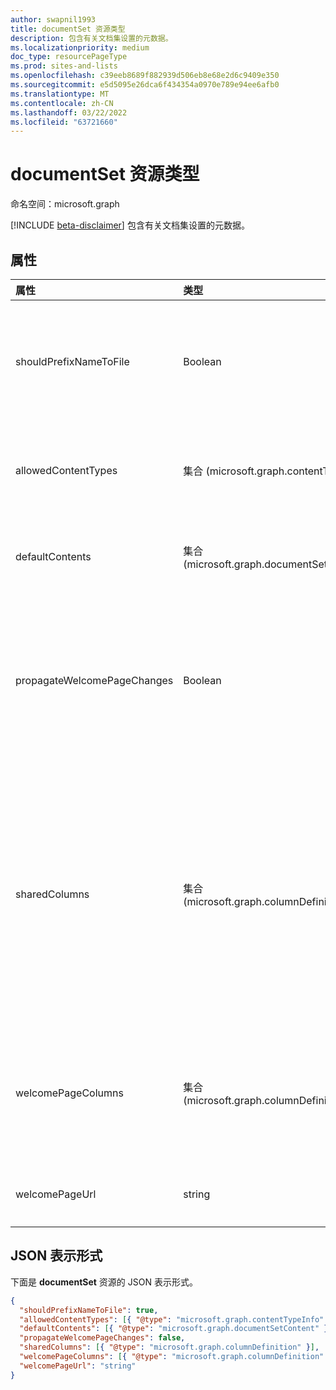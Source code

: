 ```yaml
---
author: swapnil1993
title: documentSet 资源类型
description: 包含有关文档集设置的元数据。
ms.localizationpriority: medium
doc_type: resourcePageType
ms.prod: sites-and-lists
ms.openlocfilehash: c39eeb8689f882939d506eb8e68e2d6c9409e350
ms.sourcegitcommit: e5d5095e26dca6f434354a0970e789e94ee6afb0
ms.translationtype: MT
ms.contentlocale: zh-CN
ms.lasthandoff: 03/22/2022
ms.locfileid: "63721660"
---
```

# <a name="documentset-resource-type"></a>documentSet 资源类型

命名空间：microsoft.graph

[!INCLUDE [beta-disclaimer](../../includes/beta-disclaimer.md)]
包含有关文档集设置的元数据。

## <a name="properties"></a>属性

| 属性                    | 类型                                           | 说明                                                                                                                       |
| :-------------------------- | :--------------------------------------------- | :-------------------------------------------------------------------------------------------------------------------------------- |
| shouldPrefixNameToFile      | Boolean                                        | 将文档集的名称添加到每个文件名。                                                                               |
| allowedContentTypes         | 集合 (microsoft.graph.contentTypeInfo)     | 文档集允许的内容类型。                                                                                            |
| defaultContents             | 集合 (microsoft.graph.documentSetContent)  | 文档集的默认内容。                                                                                                 |
| propagateWelcomePageChanges | Boolean                                        | 指定是否将欢迎页面更改推送到继承的内容类型。                                                        |
| sharedColumns               | 集合 (microsoft.graph.columnDefinition)    | 在同步到文档集内所有文档的文档集上编辑的列。 这些文档本身是只读的。 |
| welcomePageColumns          | 集合 (microsoft.graph.columnDefinition)    | 指定要显示在文档集的欢迎页上的列。                                                               |
| welcomePageUrl              | string                                         | 欢迎页面绝对 URL。                                                                                                        |

## <a name="json-representation"></a>JSON 表示形式

下面是 **documentSet** 资源的 JSON 表示形式。

<!-- { "blockType": "resource", "@odata.type": "microsoft.graph.documentSet" } -->

```json
{
  "shouldPrefixNameToFile": true,
  "allowedContentTypes": [{ "@type": "microsoft.graph.contentTypeInfo" }],
  "defaultContents": [{ "@type": "microsoft.graph.documentSetContent" }],
  "propagateWelcomePageChanges": false,
  "sharedColumns": [{ "@type": "microsoft.graph.columnDefinition" }],
  "welcomePageColumns": [{ "@type": "microsoft.graph.columnDefinition" }],
  "welcomePageUrl": "string"
}
```

[contentTypeInfo]: contentTypeInfo.md
[documentSetContent]: documentsetcontent.md
